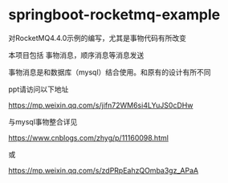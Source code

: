 # springboot-rocketmq-example
对RocketMQ4.4.0示例的编写，尤其是事物代码有所改变

本项目包括 事物消息，顺序消息等消息发送

事物消息是和数据库（mysql）结合使用。和原有的设计有所不同

ppt请访问以下地址

https://mp.weixin.qq.com/s/jifn72WM6si4LYuJS0cDHw

与mysql事物整合详见 

https://www.cnblogs.com/zhyg/p/11160098.html

或

https://mp.weixin.qq.com/s/zdPRpEahzQOmba3gz_APaA
